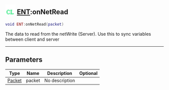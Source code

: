 ## <img src="../../.gitbook/assets/client.png" width="32" height="32" /> [ENT](../ent/README.md):onNetRead

```lua
void ENT:onNetRead(packet)
```

The data to read from the netWrite (Server). Use this to sync variables between client and server

------
## Parameters

| Type   | Name | Description | Optional |
| ------ | ---- | ----------- | -------: |
| [Packet](../packet/README.md) | packet | No description |  |


